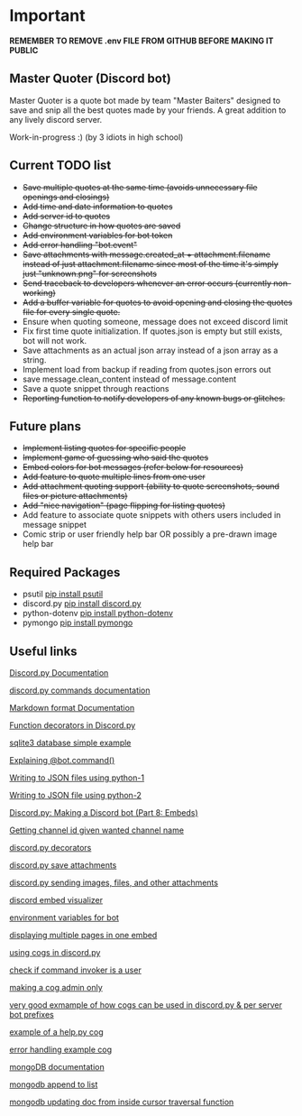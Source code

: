 # Important
__**REMEMBER TO REMOVE .env FILE FROM GITHUB BEFORE MAKING IT PUBLIC**__

## Master Quoter (Discord bot)
Master Quoter is a quote bot made by team "Master Baiters" designed to save and snip all the best quotes made by your friends. A great addition to any lively discord server.

Work-in-progress :) (by 3 idiots in high school)

## Current TODO list
- ~~Save multiple quotes at the same time (avoids unnecessary file openings and closings)~~
- ~~Add time and date information to quotes~~
- ~~Add server id to quotes~~
- ~~Change structure in how quotes are saved~~
- ~~Add environment variables for bot token~~
- ~~Add error handling "bot.event"~~
- ~~Save attachments with message.created_at + attachment.filename instead of just attachment.filename since most of the time it's simply just "unknown.png" for screenshots~~
- ~~Send traceback to developers whenever an error occurs (currently non-working)~~
- ~~Add a buffer variable for quotes to avoid opening and closing the quotes file for every single quote.~~
- Ensure when quoting someone, message does not exceed discord limit
- Fix first time quote initialization. If quotes.json is empty but still exists, bot will not work.
- Save attachments as an actual json array instead of a json array as a string.
- Implement load from backup if reading from quotes.json errors out
- save message.clean_content instead of message.content
- Save a quote snippet through reactions
- ~~Reporting function to notify developers of any known bugs or glitches.~~

## Future plans
- ~~Implement listing quotes for specific people~~
- ~~Implement game of guessing who said the quotes~~
- ~~Embed colors for bot messages (refer below for resources)~~
- ~~Add feature to quote multiple lines from one user~~
- ~~Add attachment quoting support (ability to quote screenshots, sound files or picture attachments)~~
- ~~Add "nice navigation" (page flipping for listing quotes)~~
- Add feature to associate quote snippets with others users included in message snippet
- Comic strip or user friendly help bar OR possibly a pre-drawn image help bar


## Required Packages
- psutil [pip install psutil](https://pypi.org/project/psutil/)
- discord.py [pip install discord.py](https://pypi.org/project/discord.py/)
- python-dotenv [pip install python-dotenv](https://pypi.org/project/python-dotenv/)
- pymongo [pip install pymongo](https://pypi.org/project/pymongo/)

## Useful links
[Discord.py Documentation](https://discordpy.readthedocs.io/en/latest/)

[discord.py commands documentation](https://discordpy.readthedocs.io/en/latest/ext/commands/commands.html)

[Markdown format Documentation](https://www.markdownguide.org/basic-syntax/)

[Function decorators in Discord.py](https://medium.com/@cantsayihave/decorators-in-discord-py-e44ce3a1aae5)

[sqlite3 database simple example](https://docs.python.org/3/library/sqlite3.html)

[Explaining @bot.command()](https://medium.com/better-programming/how-to-make-discord-bot-commands-in-python-2cae39cbfd55)

[Writing to JSON files using python-1](https://stackabuse.com/reading-and-writing-json-to-a-file-in-python/)

[Writing to JSON file using python-2](https://www.geeksforgeeks.org/append-to-json-file-using-python/)

[Discord.py: Making a Discord bot (Part 8: Embeds)](https://www.youtube.com/watch?v=XKQWxAaRgG0)

[Getting channel id given wanted channel name](https://stackoverflow.com/questions/63321098/is-it-possible-to-get-channel-id-by-name-in-discord-py)

[discord.py decorators](https://medium.com/@cantsayihave/decorators-in-discord-py-e44ce3a1aae5)

[discord.py save attachments](https://www.reddit.com/r/Discord_Bots/comments/eojofe/py_saving_posted_images/)

[discord.py sending images, files, and other attachments](https://discordpy.readthedocs.io/en/latest/faq.html#how-do-i-upload-an-image)

[discord embed visualizer](https://leovoel.github.io/embed-visualizer/)

[environment variables for bot](https://morioh.com/p/c23c88dd2374)

[displaying multiple pages in one embed](https://stackoverflow.com/questions/63882175/making-embeds-of-more-than-one-page-using-discord-py)

[using cogs in discord.py](https://www.youtube.com/watch?v=vQw8cFfZPx0)

[check if command invoker is a user](https://discordpy.readthedocs.io/en/latest/ext/commands/api.html?highlight=check#discord.ext.commands.check)

[making a cog admin only](https://stackoverflow.com/questions/63081648/how-to-make-a-discord-py-cog-admin-only)

[very good exmample of how cogs can be used in discord.py & per server bot prefixes](https://gist.github.com/EvieePy/d78c061a4798ae81be9825468fe146be)

[example of a help.py cog](https://gist.github.com/OneEyedKnight/41ba697ae4284dc5b4ea15c09fb1e730)

[error handling example cog](https://gist.github.com/AileenLumina/510438b241c16a2960e9b0b014d9ed06)

[mongoDB documentation](https://docs.mongodb.com/manual/introduction/)

[mongodb append to list](https://stackoverflow.com/questions/33189258/append-item-to-mongodb-document-array-in-pymongo-without-re-insertion)

[mongodb updating doc from inside cursor traversal function](https://stackoverflow.com/questions/49611271/can-i-update-a-mongo-document-from-inside-a-cursor-traversal-function)
